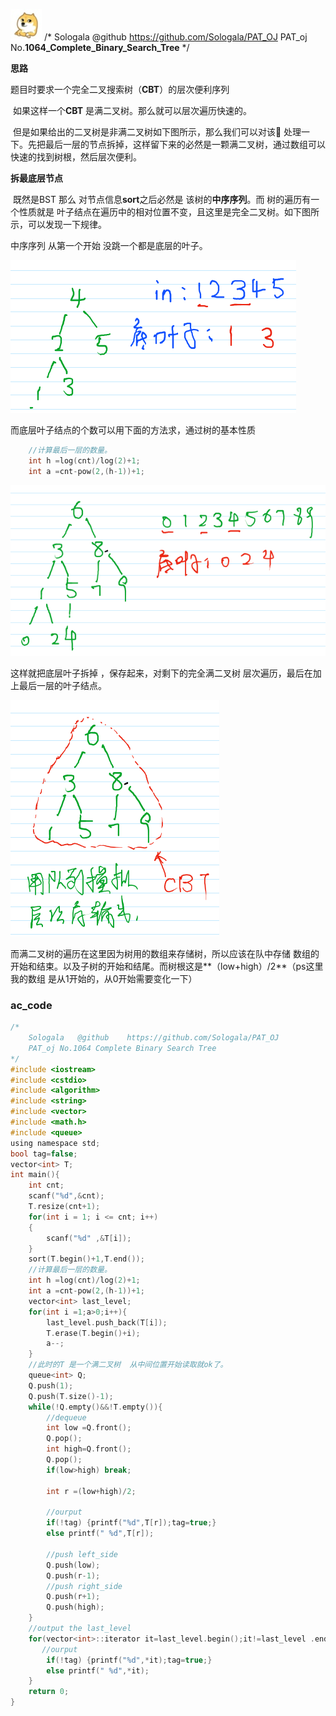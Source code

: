 ![](https://github.com/Sologala/SomeThings/blob/master/face.jpg?raw=true)
/*
    Sologala   @github    https://github.com/Sologala/PAT_OJ
    PAT_oj No.**1064_Complete_Binary_Search_Tree**
*/



 **思路**

​	题目时要求一个完全二叉搜索树（**CBT**）的层次便利序列

​	如果这样一个**CBT** 是满二叉树。那么就可以层次遍历快速的。

​	但是如果给出的二叉树是非满二叉树如下图所示，那么我们可以对该🌲 处理一下。先把最后一层的节点拆掉，这样留下来的必然是一颗满二叉树，通过数组可以快速的找到树根，然后层次便利。

**拆最底层节点**

​	既然是BST 那么 对节点信息**sort**之后必然是 该树的**中序序列**。而 树的遍历有一个性质就是 叶子结点在遍历中的相对位置不变，且这里是完全二叉树。如下图所示，可以发现一下规律。

中序序列 从第一个开始 没跳一个都是底层的叶子。

![](https://github.com/Sologala/PAT_OJ/blob/master/1064_Complete_Binary_Search_Tree/1064_Complete_Binary_Search_Tree.assets/0.png?raw=true)

而底层叶子结点的个数可以用下面的方法求，通过树的基本性质

```c
  	//计算最后一层的数量。
    int h =log(cnt)/log(2)+1;    
    int a =cnt-pow(2,(h-1))+1;
```

![](https://github.com/Sologala/PAT_OJ/blob/master/1064_Complete_Binary_Search_Tree/1064_Complete_Binary_Search_Tree.assets/1.png?raw=true)

这样就把底层叶子拆掉 ，保存起来，对剩下的完全满二叉树 层次遍历，最后在加上最后一层的叶子结点。

![](https://github.com/Sologala/PAT_OJ/blob/master/1064_Complete_Binary_Search_Tree/1064_Complete_Binary_Search_Tree.assets/2.png?raw=true)

而满二叉树的遍历在这里因为树用的数组来存储树，所以应该在队中存储 数组的开始和结束。以及子树的开始和结尾。而树根这是**（low+high）/2**（ps这里我的数组 是从1开始的，从0开始需要变化一下）

### **ac_code**
```c
/*
    Sologala   @github    https://github.com/Sologala/PAT_OJ
    PAT_oj No.1064 Complete Binary Search Tree
*/
#include <iostream>
#include <cstdio>
#include <algorithm>
#include <string>
#include <vector>
#include <math.h>
#include <queue>
using namespace std;
bool tag=false;
vector<int> T;
int main(){
    int cnt;
    scanf("%d",&cnt);
    T.resize(cnt+1);
    for(int i = 1; i <= cnt; i++)
    {
        scanf("%d" ,&T[i]);
    }
    sort(T.begin()+1,T.end());
    //计算最后一层的数量。
    int h =log(cnt)/log(2)+1;    
    int a =cnt-pow(2,(h-1))+1;
    vector<int> last_level;
    for(int i =1;a>0;i++){
        last_level.push_back(T[i]);
        T.erase(T.begin()+i);
        a--;
    }
    //此时的T 是一个满二叉树  从中间位置开始读取就ok了。
    queue<int> Q;
    Q.push(1);
    Q.push(T.size()-1);
    while(!Q.empty()&&!T.empty()){
        //dequeue
        int low =Q.front();
        Q.pop();
        int high=Q.front();
        Q.pop();
        if(low>high) break;

        int r =(low+high)/2;

        //ourput
        if(!tag) {printf("%d",T[r]);tag=true;}
        else printf(" %d",T[r]);
        
        //push left_side
        Q.push(low);
        Q.push(r-1);
        //push right_side
        Q.push(r+1);
        Q.push(high);
    }
    //output the last_level
    for(vector<int>::iterator it=last_level.begin();it!=last_level .end();it++){
       //ourput
        if(!tag) {printf("%d",*it);tag=true;}
        else printf(" %d",*it);
    }
    return 0;
}           
```